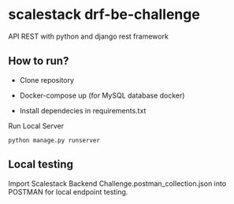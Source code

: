 # scalestack drf-be-challenge
API REST with python and django rest framework

##  How to run?

- Clone repository

- Docker-compose up (for MySQL database docker)

- Install dependecies in requirements.txt


Run Local Server
```
python manage.py runserver
```

## Local testing

Import Scalestack Backend Challenge.postman_collection.json into POSTMAN for local endpoint testing.

